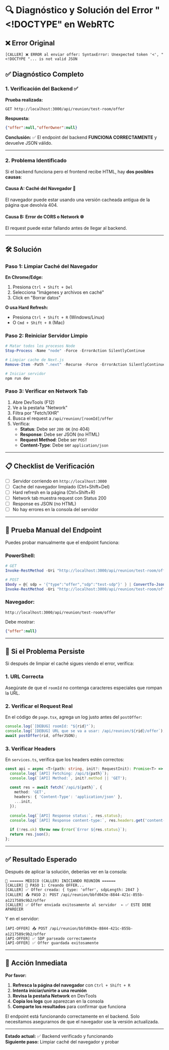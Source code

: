 # 🔍 Diagnóstico y Solución del Error "<!DOCTYPE" en WebRTC

## ❌ Error Original

```
[CALLER] ❌ ERROR al enviar offer: SyntaxError: Unexpected token '<', "<!DOCTYPE "... is not valid JSON
```

## ✅ Diagnóstico Completo

### 1. Verificación del Backend ✅

**Prueba realizada:**
```
GET http://localhost:3000/api/reunion/test-room/offer
```

**Respuesta:**
```json
{"offer":null,"offerOwner":null}
```

**Conclusión:** ✅ El endpoint del backend **FUNCIONA CORRECTAMENTE** y devuelve JSON válido.

---

### 2. Problema Identificado

Si el backend funciona pero el frontend recibe HTML, hay **dos posibles causas**:

#### Causa A: Caché del Navegador 🔄
El navegador puede estar usando una versión cacheada antigua de la página que devolvía 404.

#### Causa B: Error de CORS o Network 🌐
El request puede estar fallando antes de llegar al backend.

---

## 🛠️ Solución

### Paso 1: Limpiar Caché del Navegador

**En Chrome/Edge:**
1. Presiona `Ctrl + Shift + Del`
2. Selecciona "Imágenes y archivos en caché"
3. Click en "Borrar datos"

**O usa Hard Refresh:**
- Presiona `Ctrl + Shift + R` (Windows/Linux)
- O `Cmd + Shift + R` (Mac)

### Paso 2: Reiniciar Servidor Limpio

```powershell
# Matar todos los procesos Node
Stop-Process -Name "node" -Force -ErrorAction SilentlyContinue

# Limpiar cache de Next.js
Remove-Item -Path ".next" -Recurse -Force -ErrorAction SilentlyContinue

# Iniciar servidor
npm run dev
```

### Paso 3: Verificar en Network Tab

1. Abre DevTools (F12)
2. Ve a la pestaña "Network"
3. Filtra por "Fetch/XHR"
4. Busca el request a `/api/reunion/[roomId]/offer`
5. Verifica:
   - **Status**: Debe ser `200 OK` (no 404)
   - **Response**: Debe ser JSON (no HTML)
   - **Request Method**: Debe ser `POST`
   - **Content-Type**: Debe ser `application/json`

---

## 📋 Checklist de Verificación

- [ ] Servidor corriendo en `http://localhost:3000`
- [ ] Cache del navegador limpiado (Ctrl+Shift+Del)
- [ ] Hard refresh en la página (Ctrl+Shift+R)
- [ ] Network tab muestra request con Status 200
- [ ] Response es JSON (no HTML)
- [ ] No hay errores en la consola del servidor

---

## 🧪 Prueba Manual del Endpoint

Puedes probar manualmente que el endpoint funciona:

### PowerShell:
```powershell
# GET
Invoke-RestMethod -Uri "http://localhost:3000/api/reunion/test-room/offer" -Method GET

# POST
$body = @{ sdp = '{"type":"offer","sdp":"test-sdp"}' } | ConvertTo-Json
Invoke-RestMethod -Uri "http://localhost:3000/api/reunion/test-room/offer" -Method POST -Body $body -ContentType "application/json"
```

### Navegador:
```
http://localhost:3000/api/reunion/test-room/offer
```

Debe mostrar:
```json
{"offer":null}
```

---

## 🎯 Si el Problema Persiste

Si después de limpiar el caché sigues viendo el error, verifica:

###  1. URL Correcta
Asegúrate de que el `roomId` no contenga caracteres especiales que rompan la URL.

### 2. Verificar el Request Real
En el código de `page.tsx`, agrega un log justo antes del `postOffer`:

```typescript
console.log(`[DEBUG] roomId: "${rid}"`);
console.log(`[DEBUG] URL que se va a usar: /api/reunion/${rid}/offer`);
await postOffer(rid, offerJSON);
```

### 3. Verificar Headers
En `services.ts`, verifica que los headers estén correctos:

```typescript
const api = async <T>(path: string, init?: RequestInit): Promise<T> => {
  console.log(`[API] Fetching: /api/${path}`);
  console.log(`[API] Method:`, init?.method || 'GET');
  
  const res = await fetch(`/api/${path}`, {
    method: 'GET',
    headers: { 'Content-Type': 'application/json' },
    ...init,
  });
  
  console.log(`[API] Response status:`, res.status);
  console.log(`[API] Response content-type:`, res.headers.get('content-type'));
  
  if (!res.ok) throw new Error(`Error ${res.status}`);
  return res.json();
};
```

---

## ✅ Resultado Esperado

Después de aplicar la solución, deberías ver en la consola:

```
🏥 ====== MÉDICO (CALLER) INICIANDO REUNIÓN ======
[CALLER] 📝 PASO 1: Creando OFFER...
[CALLER] ✅ Offer creada: { type: 'offer', sdpLength: 2847 }
[CALLER] 📤 PASO 2: POST /api/reunion/bbfd043e-8844-421c-855b-a1217589c9b2/offer
[CALLER] ✅ Offer enviada exitosamente al servidor  ← ✅ ESTE DEBE APARECER
```

Y en el servidor:

```
[API-OFFER] 📤 POST /api/reunion/bbfd043e-8844-421c-855b-a1217589c9b2/offer
[API-OFFER] ✅ SDP parseado correctamente
[API-OFFER] ✅ Offer guardada exitosamente
```

---

## 🚀 Acción Inmediata

**Por favor:**

1. **Refresca la página del navegador** con `Ctrl + Shift + R`
2. **Intenta iniciar/unirte a una reunión**
3. **Revisa la pestaña Network** en DevTools
4. **Copia los logs** que aparezcan en la consola
5. **Comparte los resultados** para confirmar que funciona

El endpoint está funcionando correctamente en el backend. Solo necesitamos asegurarnos de que el navegador use la versión actualizada.

---

**Estado actual:** ✅ Backend verificado y funcionando  
**Siguiente paso:** Limpiar caché del navegador y probar

